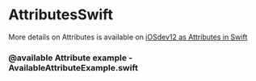 # AttributesSwift

More details on Attributes is available on [iOSdev12 as Attributes in Swift](https://iosdev12.blogspot.com/2019/11/attributes-in-swift-available.html)
### @available Attribute example - AvailableAttributeExample.swift
